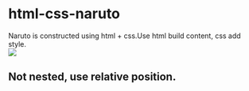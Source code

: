 # html-css-naruto
Naruto is constructed using html + css.Use html build content, css add style.<br>
![](https://github.com/jingwhale/html-css-naruto/raw/master/images/README.PNG)
## Not nested, use relative position.
